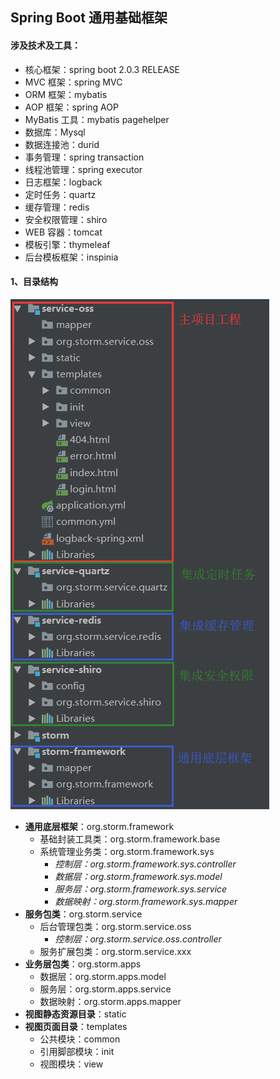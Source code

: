 ## Spring Boot 通用基础框架
#### 涉及技术及工具：
 - 核心框架：spring boot 2.0.3 RELEASE
 - MVC 框架：spring MVC
 - ORM 框架：mybatis
 - AOP 框架：spring AOP
 - MyBatis 工具：mybatis pagehelper
 - 数据库：Mysql
 - 数据连接池：durid
 - 事务管理：spring transaction
 - 线程池管理：spring executor
 - 日志框架：logback
 - 定时任务：quartz
 - 缓存管理：redis
 - 安全权限管理：shiro
 - WEB 容器：tomcat
 - 模板引擎：thymeleaf
 - 后台模板框架：inspinia
 
#### 1、目录结构

![](https://raw.githubusercontent.com/Iankidd/storm/master/img-folder/main_poject.png)

 - **通用底层框架**：org.storm.framework
	* 基础封装工具类：org.storm.framework.base
	* 系统管理业务类：org.storm.framework.sys
		- *控制层：org.storm.framework.sys.controller*
		- *数据层：org.storm.framework.sys.model*
		- *服务层：org.storm.framework.sys.service*
		- *数据映射：org.storm.framework.sys.mapper*
 - **服务包类**：org.storm.service
	* 后台管理包类：org.storm.service.oss
		- *控制层：org.storm.service.oss.controller*
	* 服务扩展包类：org.storm.service.xxx
 - **业务层包类**：org.storm.apps
	* 数据层：org.storm.apps.model
	* 服务层：org.storm.apps.service
	* 数据映射：org.storm.apps.mapper
 - **视图静态资源目录**：static
 - **视图页面目录**：templates
	* 公共模块：common
	* 引用脚部模块：init
	* 视图模块：view
